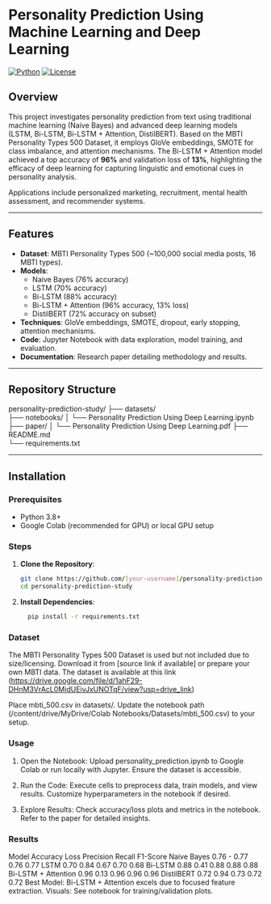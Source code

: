 # Personality Prediction Using Machine Learning and Deep Learning

[![Python](https://img.shields.io/badge/Python-3.8+-blue.svg)](https://www.python.org/)
[![License](https://img.shields.io/badge/License-MIT-green.svg)](https://opensource.org/licenses/MIT)

## Overview

This project investigates personality prediction from text using traditional machine learning (Naive Bayes) and advanced deep learning models (LSTM, Bi-LSTM, Bi-LSTM + Attention, DistilBERT). Based on the MBTI Personality Types 500 Dataset, it employs GloVe embeddings, SMOTE for class imbalance, and attention mechanisms. The Bi-LSTM + Attention model achieved a top accuracy of **96%** and validation loss of **13%**, highlighting the efficacy of deep learning for capturing linguistic and emotional cues in personality analysis.

Applications include personalized marketing, recruitment, mental health assessment, and recommender systems.

---

## Features

- **Dataset**: MBTI Personality Types 500 (~100,000 social media posts, 16 MBTI types).
- **Models**:
  - Naive Bayes (76% accuracy)
  - LSTM (70% accuracy)
  - Bi-LSTM (88% accuracy)
  - Bi-LSTM + Attention (96% accuracy, 13% loss)
  - DistilBERT (72% accuracy on subset)
- **Techniques**: GloVe embeddings, SMOTE, dropout, early stopping, attention mechanisms.
- **Code**: Jupyter Notebook with data exploration, model training, and evaluation.
- **Documentation**: Research paper detailing methodology and results.

---

## Repository Structure
personality-prediction-study/
├── datasets/                    
├── notebooks/
│   └── Personality Prediction Using Deep Learning.ipynb  
├── paper/
│   └── Personality Prediction Using Deep Learning.pdf 
├── README.md                    
└── requirements.txt             


---

## Installation

### Prerequisites
- Python 3.8+
- Google Colab (recommended for GPU) or local GPU setup

### Steps
1. **Clone the Repository**:
   ```bash
   git clone https://github.com/[your-username]/personality-prediction-study.git
   cd personality-prediction-study
2. **Install Dependencies**:
   ```bash
     pip install -r requirements.txt

### Dataset
The MBTI Personality Types 500 Dataset is used but not included due to size/licensing. Download it from [source link if available] or prepare your own MBTI data. The dataset is available at this link
(https://drive.google.com/file/d/1ahF29-DHnM3VrAcL0MjdUEivJxUNOTqF/view?usp=drive_link)

Place mbti_500.csv in datasets/.
Update the notebook path (/content/drive/MyDrive/Colab Notebooks/Datasets/mbti_500.csv) to your setup.

### Usage
1. Open the Notebook:
Upload personality_prediction.ipynb to Google Colab or run locally with Jupyter.
Ensure the dataset is accessible.

3. Run the Code:
Execute cells to preprocess data, train models, and view results.
Customize hyperparameters in the notebook if desired.

5. Explore Results:
Check accuracy/loss plots and metrics in the notebook.
Refer to the paper for detailed insights.

### Results
Model	Accuracy	Loss	Precision	Recall	F1-Score
Naive Bayes	0.76	-	0.77	0.76	0.77
LSTM	0.70	0.84	0.67	0.70	0.68
Bi-LSTM	0.88	0.41	0.88	0.88	0.88
Bi-LSTM + Attention	0.96	0.13	0.96	0.96	0.96
DistilBERT	0.72	0.94	0.73	0.72	0.72
Best Model: Bi-LSTM + Attention excels due to focused feature extraction.
Visuals: See notebook for training/validation plots.

